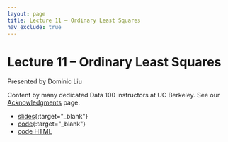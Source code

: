 ```yaml
---
layout: page
title: Lecture 11 – Ordinary Least Squares
nav_exclude: true
---
```


# Lecture 11 – Ordinary Least Squares

Presented by Dominic Liu

Content by many dedicated Data 100 instructors at UC Berkeley. See our [Acknowledgments](../../acks) page.

- [slides](https://docs.google.com/presentation/d/1krIV4zcwLbA2wxnFIZZ7l-CV6oeBibuvRfAoePfJ0R4/edit?usp=sharing){:target="_blank"}
- [code](https://data100.datahub.berkeley.edu/hub/user-redirect/git-pull?repo=https%3A%2F%2Fgithub.com%2FDS-100%2Fsu23-materials&branch=main&urlpath=lab%2Ftree%2Fsu23-materials%2Flec%2Flec11%2Flec11.ipynb){:target="_blank"}
- [code HTML](../../resources/assets/lectures/lec11/lec11.html)